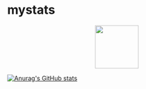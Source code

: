 # mystats

<div id="header" align="center">
  <img src="https://media.giphy.com/media/M9gbBd9nbDrOTu1Mqx/giphy.gif" width="100"/>
</div>



[![Anurag's GitHub stats](https://github-readme-stats.vercel.app/api?username=aldojacobs29)](https://github.com/anuraghazra/github-readme-stats)
